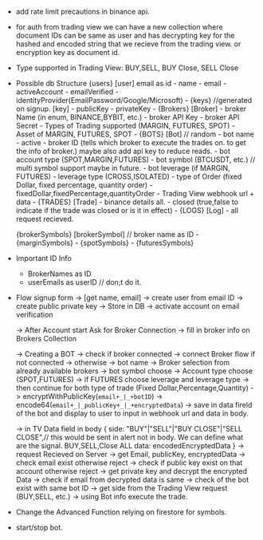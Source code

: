 - add rate limit precautions in binance api.
- for auth from trading view we can have a new collection where document IDs can be same as user and has decrypting key for the hashed and encoded string that we recieve from the trading view. or encryption key as document id.
- Type supported in Trading View: BUY,SELL, BUY Close, SELL Close
- Possible db Structure
    {users}
    [user] email as id
        - name
        - email
        - activeAccount
        - emailVerified
        - identityProvider(EmailPassword/Google/Microsoft)
        - {keys} //generated on signup.
          [key]
                - publicKey
                - privateKey
        - {Brokers}
          [Broker]
                - broker Name (in enum, BINANCE,BYBIT, etc.)
                - broker API Key
                - broker API Secret
                - Types of Trading supported (MARGIN, FUTURES, SPOT)
                - Asset of MARGIN, FUTURES, SPOT
        - {BOTS}
          [Bot] // random
                - bot name
                - active
                - broker ID (tells which broker to execute the trades on. to get the info of broker.) maybe also add api key to reduce reads.
                - bot account type (SPOT,MARGIN,FUTURES)
                - bot symbol (BTCUSDT, etc.) // multi symbol support maybe in future.
                - bot leverage (if MARGIN, FUTURES)
                - leverage type (CROSS,ISOLATED)
                - type of Order (fixed Dollar, fixed percentage, quantity order)
                - fixedDollar,fixedPercentage,quantityOrder
                - Trading View webhook url + data
                - {TRADES}
                  [Trade]
                        - binance details all.
                        - closed (true,false to indicate if the trade was closed or is it in effect)
                - {LOGS}
                  [Log]
                        - all request recieved.

    {brokerSymbols}
    [brokerSymbol] // broker name as ID
        - {marginSymbols}
        - {spotSymbols}
        - {futuresSymbols}

- Important ID Info
    - BrokerNames as ID
    - userEmails as userID // don;t do it.

- Flow
    signup form -> [get name, email] -> create user from email ID -> create public private key -> Store in DB -> activate account on email verification

    -> After Account start Ask for Broker Connection -> fill in broker info on Brokers Collection

    -> Creating a BOT -> check if broker connected -> connect Broker flow if not connected -> otherwise -> bot name -> Broker selection from already available brokers -> bot symbol choose -> Account type choose (SPOT,FUTURES) -> if FUTURES choose leverage and leverage type -> then continue for both type of trade (Fixed Dollar,Percentage,Quantity) -> encryptWithPublicKey(`email+_|_+botID`) -> encode64(`email+_|_publicKey+_|_+encryptedData`) -> save in data fireld of the bot and display to user to input in webhook url and data in body.

    -> in TV Data field in body {
        side: "BUY"|"SELL"|"BUY CLOSE"|"SELL CLOSE",// this would be sent in alert not in body. We can define what are the signal. BUY,SELL,Close ALL
        data: encodedEncryptedData
    } -> request Recieved on Server -> get Email, publicKey, encryptedData -> check email exist otherwise reject -> check if public key exist on that account otherwise reject -> get private key and decrypt the encrypted Data -> check if email from decrypted data is same -> check of the bot exist with same bot ID ->  get side from the Trading View request (BUY,SELL, etc.) -> using Bot info execute the trade.

- Change the Advanced Function relying on firestore for symbols.
- start/stop bot.